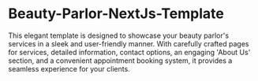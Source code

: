 # Beauty-Parlor-NextJs-Template
 This elegant template is designed to showcase your beauty parlor's services in a sleek and user-friendly manner. With carefully crafted pages for services, detailed information, contact options, an engaging 'About Us' section, and a convenient appointment booking system, it provides a seamless experience for your clients.
